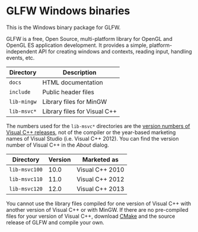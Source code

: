 # GLFW Windows binaries

This is the Windows binary package for GLFW.

GLFW is a free, Open Source, multi-platform library for OpenGL and OpenGL ES
application development.  It provides a simple, platform-independent API for
creating windows and contexts, reading input, handling events, etc.

| Directory   | Description                  |
| ----------- | ---------------------------- |
| `docs`      | HTML documentation           |
| `include`   | Public header files          |
| `lib-mingw` | Library files for MinGW      |
| `lib-msvc*` | Library files for Visual C++ |

The numbers used for the `lib-msvc*` directories are the [version numbers of
Visual C++ releases](https://en.wikipedia.org/wiki/Visual_C++), not of the
compiler or the year-based marketing names of Visual Studio (i.e. Visual C++
2012).  You can find the version number of Visual C++ in the *About* dialog.

| Directory     | Version | Marketed as     |
| ------------- | ------- | --------------- |
| `lib-msvc100` | 10.0    | Visual C++ 2010 |
| `lib-msvc110` | 11.0    | Visual C++ 2012 |
| `lib-msvc120` | 12.0    | Visual C++ 2013 |

You cannot use the library files compiled for one version of Visual C++ with
another version of Visual C++ or with MinGW.  If there are no pre-compiled files
for your version of Visual C++, download [CMake](http://www.cmake.org) and the
source release of GLFW and compile your own.

